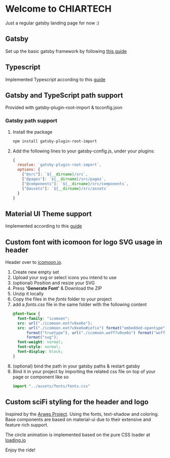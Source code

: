 # Welcome to CHIARTECH

Just a regular gatsby landing page for now :)

## Gatsby
Set up the basic gatsby framework by following [this guide](https://www.gatsbyjs.org/docs/quick-start/)

## Typescript

Implemented Typescript according to this [guide](https://medium.com/@whoisryosuke/adding-typescript-to-gatsby-c4a8cdcb0e7e)

## Gatsby and TypeScript path support

Provided with gatsby-plugin-root-import & tsconfig.json

### Gatsby path support

1. Install the package
    ```bash
    npm install gatsby-plugin-root-import
    ```
1. Add the following lines to your gatsby-config.js, under your plugins:
    ```javascript
    {
      resolve: `gatsby-plugin-root-import`,
      options: {
        ["@src"]: `${__dirname}/src`,
        ["@pages"]: `${__dirname}/src/pages`,
        ["@components"]: `${__dirname}/src/components`,
        ["@assets"]: `${__dirname}/src/assets`
      }
    }
    ```

## Material UI Theme support
Implemented according to this [guide](https://www.gatsbyjs.org/packages/gatsby-theme-material-ui/?=material)

## Custom font with icomoon for logo SVG usage in header

Header over to [icomoon.io](https://icomoon.io/app/#/select).

1. Create new empty set
1. Upload your svg or select icons you intend to use
1. (optional) Position and resize your SVG
1. Press **'Generate Font'** & Download the ZIP
1. Unzip it locally
1. Copy the files in the _fonts_ folder to your project
1. add a _fonts.css_ file in the same folder with the following content
   ```css
   @font-face {
     font-family: "icomoon";
     src: url("./icomoon.eot?u9xe6o");
     src: url("./icomoon.eot?u9xe6o#iefix") format("embedded-opentype"), url("./icomoon.ttf?u9xe6o")
         format("truetype"), url("./icomoon.woff?u9xe6o") format("woff"), url("./icomoon.svg?u9xe6o#icomoon")
         format("svg");
     font-weight: normal;
     font-style: normal;
     font-display: block;
   }
   ```
1. (optional) bind the path in your gatsby paths & restart gatsby
1. Bind it in your project by importing the related css file on top of your page or component like so
   ```javascript
   import "../assets/fonts/fonts.css"
   ```

## Custom sciFi styling for the header and logo

Inspired by the [Arwes Project](https://arwes.dev/docs). Using the fonts, text-shadow and coloring.
Base components are based on material-ui due to their extensive and feature rich support.

The circle animation is implemented based on the pure CSS loader at [loading.io](https://loading.io/css/)

Enjoy the ride!
